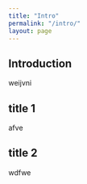 ```yaml
---
title: "Intro"
permalink: "/intro/"
layout: page
---
```


## Introduction
weijvni

## title 1
afve

## title 2
wdfwe
